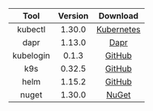 |     Tool    |   Version   |   Download   |
|    :----:   |     :----:   |    :----:   |
|   kubectl   |    1.30.0   | [Kubernetes](https://kubernetes.io/docs/tasks/tools/install-kubectl-windows) |
|     dapr    |    1.13.0   | [Dapr](https://github.com/dapr/cli/releases) |
|  kubelogin  |    0.1.3    | [GitHub](https://github.com/Azure/kubelogin/releases) |
|     k9s     |    0.32.5   | [GitHub](https://github.com/derailed/k9s/releases) |
|     helm    |    1.15.2   | [GitHub](https://github.com/ScoopInstaller/Main/blob/master/bucket/helm.json) |
|    nuget    |    1.30.0   | [NuGet](https://www.nuget.org/downloads) |